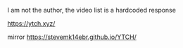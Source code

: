 I am not the author, the video list is a hardcoded response

https://ytch.xyz/

mirror https://stevemk14ebr.github.io/YTCH/
